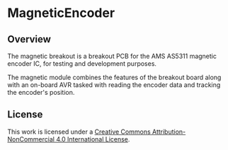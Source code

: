 # MagneticEncoder
## Overview
The magnetic breakout is a breakout PCB for the AMS AS5311 magnetic encoder IC, for testing and development purposes.

The magnetic module combines the features of the breakout board along with an on-board AVR tasked with reading the encoder data and tracking the encoder's position.

## License
This work is licensed under a [Creative Commons Attribution-NonCommercial 4.0 International License](http://creativecommons.org/licenses/by-nc/4.0/).
